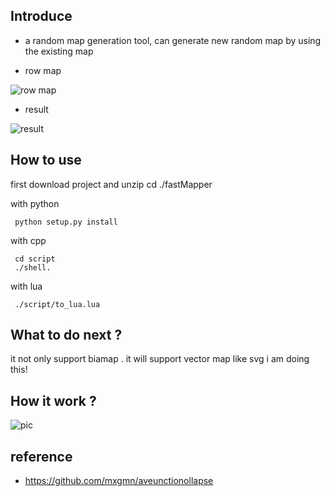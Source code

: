## Introduce
  - a random map generation tool,  can generate new random map by using the existing map
     
 - row map
 
 ![row map](https://img-blog.csdnimg.cn/20200513194736208.jpg)
 
 - result
 
 ![result](https://img-blog.csdnimg.cn/2020051319520156.jpg)
 

## How to use
   first download project and unzip
   cd ./fastMapper
   
 with python

     python setup.py install

 with cpp
 
     cd script
     ./shell.
 
    
 with lua
      
     ./script/to_lua.lua
   

## What to do next ?

 it not only support biamap . it will support vector map like svg  i am doing this!


## How it work ?

 ![pic](https://img-blog.csdnimg.cn/20200514150849492.png)


## reference
- https://github.com/mxgmn/aveunctionollapse


